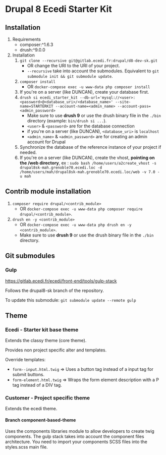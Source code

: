 # Drupal 8 Ecedi Starter Kit

## Installation

1. Requirements
    * composer:^1.6.3
    * drush:^9.0.0
2. Installation
    1. `git clone --recursive git@gitlab.ecedi.fr:drupal/d8-dev-sk.git`
        * OR change the URI to the URI of your project.
        * `--recursive` take into account the submodules. Equivalent to `git submodule init && git submodule update`.
    2. `composer install`
        * OR `docker-compose exec -u www-data php composer install`
    3. If you're on a server (like DUNCAN), create your database first.
    3. `drush si ecedi_starter_kit --db-url='mysql://<user>:<password>@<database_uri>/<database_name>' --site-name=STARTERKIT --account-name=<admin_name> --account-pass=<admin_password>`
        * Make sure to use **drush 9** or use the drush binary file in the `./bin` directory (example: `bin/drush si ...`).
        * `<user>` & `<password>` are for the database connection
        * if you're on a server (like DUNCAN), `<database_uri>` is `localhost`
        * `<admin_name>` & `<admin_password>` are for creating an admin account for Drupal
    4. Synchronize the database of the reference instance of your project if needed.
    5. If you're on a server (like DUNCAN), create the vhost, **pointing on the /web directory**, ex : `sudo bash /home/users/a2create_vhost -s drupal8sk-mah.grenoble70.ecedi.loc -d /home/users/mah/drupal8sk-mah.grenoble70.ecedi.loc/web -v 7.0 -u mah`


## Contrib module installation

1. `composer require drupal/<contrib_module>`
    * OR `docker-compose exec -u www-data php composer require drupal/<contrib_module>`.
2. `drush en -y <contrib_module>`
    * OR `docker-compose exec -u www-data php drush en -y <contrib_module>`.
    * Make sure to use **drush 9** or use the drush binary file in the `./bin` directory.

## Git submodules

### Gulp

https://gitlab.ecedi.fr/ecedi/front-end/tools/gulp-stack

Follows the drupal8-sk branch of the repository.

To update this submodule: `git submodule update --remote gulp`

## Theme

### Ecedi - Starter kit base theme

Extends the classy theme (core theme).

Provides non project specific alter and templates.

Override templates:

* `form--input.html.twig` => Uses a button tag instead of a input tag for submit buttons.
* `form-element.html.twig` => Wraps the form element description with a P tag instead of a DIV tag.

### Customer - Project specific theme

Extends the ecedi theme.

#### Branch component-based-theme

Uses the components libraries module to allow developers to create twig components.
The gulp stack takes into account the component files architecture.
You need to import your components SCSS files into the styles.scss main file.

